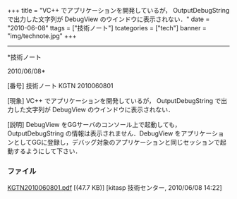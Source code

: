 ﻿+++
title = "VC++ でアプリケーションを開発しているが， OutputDebugString で出力した文字列が DebugView のウインドウに表示されない．"
date = "2010-06-08"
ttags = ["技術ノート"]
tcategories = ["tech"]
banner = "img/technote.jpg"
+++

-----------------------------------------------------------------------------------------------------------------------------

*技術ノート

2010/06/08*


[番号]
技術ノート KGTN 2010060801

[現象]
VC++ でアプリケーションを開発しているが， OutputDebugString
で出力した文字列が DebugView のウインドウに表示されない．

[説明]
DebugView をGGサーバのコンソール上で起動しても， OutputDebugString
の情報は表示されません．DebugView
をアプリケーションとしてGGに登録し，デバッグ対象のアプリケーションと同じセッションで起動するようにして下さい．


### ファイル

 
 


[KGTN2010060801.pdf](http://techreport.kitasp.net/attachments/download/183/KGTN2010060801.pdf)
 [(47.7 KB)] [kitasp 技術センター, 2010/06/08
14:22]


 


 

